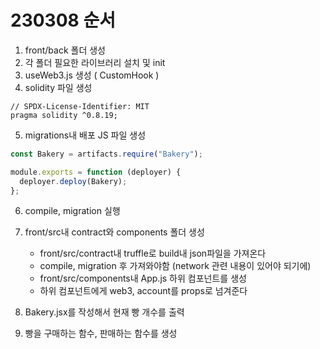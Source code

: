 # 230308 순서

1. front/back 폴더 생성
2. 각 폴더 필요한 라이브러리 설치 및 init
3. useWeb3.js 생성 ( CustomHook )
4. solidity 파일 생성

```solidity
// SPDX-License-Identifier: MIT
pragma solidity ^0.8.19;
```

5. migrations내 배포 JS 파일 생성

```js
const Bakery = artifacts.require("Bakery");

module.exports = function (deployer) {
  deployer.deploy(Bakery);
};
```

6. compile, migration 실행

7. front/src내 contract와 components 폴더 생성

   - front/src/contract내 truffle로 build내 json파일을 가져온다
   - compile, migration 후 가져와야함 (network 관련 내용이 있어야 되기에)
   - front/src/components내 App.js 하위 컴포넌트를 생성
   - 하위 컴포넌트에게 web3, account를 props로 넘겨준다

8. Bakery.jsx를 작성해서 현재 빵 개수를 출력

9. 빵을 구매하는 함수, 판매하는 함수를 생성
